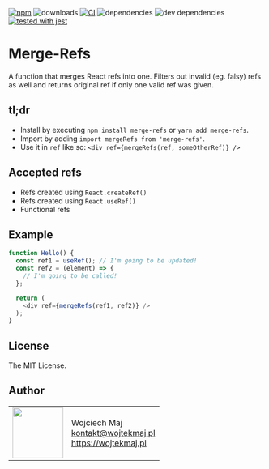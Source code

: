 [![npm](https://img.shields.io/npm/v/merge-refs.svg)](https://www.npmjs.com/package/merge-refs) ![downloads](https://img.shields.io/npm/dt/merge-refs.svg) [![CI](https://github.com/wojtekmaj/merge-refs/workflows/CI/badge.svg)](https://github.com/wojtekmaj/merge-refs/actions) ![dependencies](https://img.shields.io/david/wojtekmaj/merge-refs.svg) ![dev dependencies](https://img.shields.io/david/dev/wojtekmaj/merge-refs.svg) [![tested with jest](https://img.shields.io/badge/tested_with-jest-99424f.svg)](https://github.com/facebook/jest)

# Merge-Refs
A function that merges React refs into one. Filters out invalid (eg. falsy) refs as well and returns original ref if only one valid ref was given.

## tl;dr
* Install by executing `npm install merge-refs` or `yarn add merge-refs`.
* Import by adding `import mergeRefs from 'merge-refs'`.
* Use it in `ref` like so: `<div ref={mergeRefs(ref, someOtherRef)} />`

## Accepted refs
* Refs created using `React.createRef()`
* Refs created using `React.useRef()`
* Functional refs

## Example

```js
function Hello() {
  const ref1 = useRef(); // I'm going to be updated!
  const ref2 = (element) => {
    // I'm going to be called!
  };

  return (
    <div ref={mergeRefs(ref1, ref2)} />
  );
}
```

## License

The MIT License.

## Author

<table>
  <tr>
    <td>
      <img src="https://github.com/wojtekmaj.png?s=100" width="100">
    </td>
    <td>
      Wojciech Maj<br />
      <a href="mailto:kontakt@wojtekmaj.pl">kontakt@wojtekmaj.pl</a><br />
      <a href="https://wojtekmaj.pl">https://wojtekmaj.pl</a>
    </td>
  </tr>
</table>
